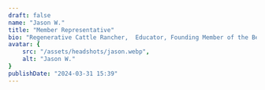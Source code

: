 ```yaml
---
draft: false
name: "Jason W."
title: "Member Representative"
bio: "Regenerative Cattle Rancher,  Educator, Founding Member of the Beef Initiative"
avatar: {
    src: "/assets/headshots/jason.webp",
    alt: "Jason W."
}
publishDate: "2024-03-31 15:39"
---
```

